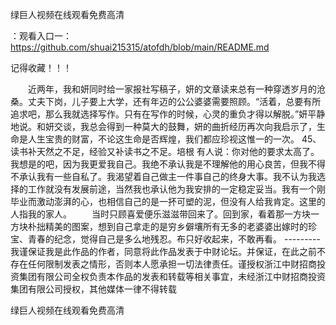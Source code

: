 绿巨人视频在线观看免费高清

：观看入口一：https://github.com/shuai215315/atofdh/blob/main/README.md


记得收藏！！！



　　近两年，我和妍同时给一家报社写稿子，妍的文章读来总有一种穿透岁月的沧桑。丈夫下岗，儿子要上大学，还有年迈的公公婆婆需要照顾。“活着，总要有所追求吧，那么我就选择写作。只有在写作的时候，心灵的重负才得以解脱。”妍平静地说。和妍交谈，我总会得到一种莫大的鼓舞，妍的曲折经历再次向我启示了，生命是人生宝贵的财富，不论这生命是否辉煌，我们都应珍视这惟一的一次。
	45、读书补天然之不足，经验又补读书之不足。培根
有人说：你对他的要求太高了。我想是的吧，因为我更爱我自己。我绝不承认我是不理解他的用心良苦，但我不得不承认我有一些自私了。我渴望着自己做主一件事自己的终身大事。我不认为我选择的工作就没有发展前途，当然我也承认他为我安排的一定稳定妥当。我有一个刚毕业而激动澎湃的心，也相信自己的是一抔可塑的泥，但没有人给我肯定。这里的人指我的家人。
　　当时只顾喜爱便乐滋滋带回来了。回到家，看着那一方块一方块朴拙精美的图案，想到自己拿走的是穷乡僻壤所有无多的老婆婆出嫁时的珍宝、青春的纪念，觉得自己是多么地残忍。布只好收起来，不敢再看。
---------我谨保证我是此作品的作者，同意将此作品发表于中财论坛。并保证，在此之前不存在任何限制发表之情形，否则本人愿承担一切法律责任。谨授权浙江中财招商投资集团有限公司全权负责本作品的发表和转载等相关事宜，未经浙江中财招商投资集团有限公司授权，其他媒体一律不得转载







绿巨人视频在线观看免费高清
